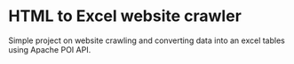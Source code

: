 # HTML to Excel website crawler

Simple project on website crawling and converting data into an excel tables using Apache POI API.
